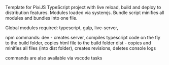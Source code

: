 
Template for PixiJS TypeScript project with live reload, build and deploy to distribution features.
Modules loaded via systemjs. Bundle script minifies all modules and bundles into one file.


Global modules required:
typescript, 
gulp, 
live-server, 


npm commands:
dev - creates server, compiles typescript code on the fly to the build folder, copies html file to the build folder
dist - copies and minifies all files (into dist folder), creates revisions, deletes console logs

commands are also available via vscode tasks

